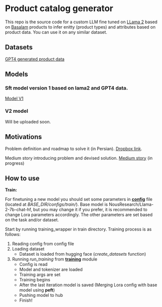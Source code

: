 # Product catalog generator 

This repo is the source code for a custom LLM fine tuned on [LLama 2](https://huggingface.co/docs/transformers/en/model_doc/llama2) based on [Basalam](https://basalam.com/) products to infer enitty (product types) and attributes based on product data. You can use it on any similar dataset.


## Datasets

[GPT4 generated product data](https://huggingface.co/datasets/BaSalam/entity-attribute-sft-dataset-GPT-4.0-generated-v1)

## Models

### Sft model version 1 based on lama2 and GPT4 data.
[Model V1](https://huggingface.co/BaSalam/Llama2-7b-entity-attr-v1)

### V2 model

Will be uploaded soon.

## Motivations

Problem definition and roadmap to solve it (in Persian). [Dropbox link](https://www.dropbox.com/scl/fi/xjr81mna7ae5tlwco461q/LLM.paper?rlkey=fpimc6mm2hqrke31t7bqs7e38&dl=0).

Medium story introducing problem and devised solution. [Medium story](https://medium.com/p/72bf6abd22eb/) (in progress)


## How to use


**Train:**

For finetuning a new model you should set some parameters in **[config](https://github.com/basalam/product-catalog-generator/blob/main/configs/train/config.py)** file (located at _BASE_DIR/configs/train/_).
Base model is NousResearch/Llama-2-7b-chat-hf, but you may change it if you prefer, it is recommended to change Lora parameters accordingly. The other parameters are set based on the task and/or dataset.

Start by running training_wrapper in train directory. Training process is as follows:
1.  Reading config from config file
2.  Loading dataset
    - Dataset is loaded from hugging face (_create_datasets_ function)
3.  Running _run_training_ from **[training](https://github.com/basalam/product-catalog-generator/blob/main/train/training.py)** module 
    - Config is read
    - Model and tokenizer are loaded
    - Training args are set
    - Training begins
    - After the last iteration model is saved (Merging Lora config with base model using **peft**)
    - Pushing model to hub
    - Finish!
